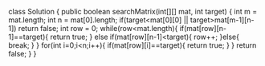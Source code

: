 class Solution {
    public boolean searchMatrix(int[][] mat, int target) {
        int m = mat.length;
        int n = mat[0].length;
        if(target<mat[0][0] || target>mat[m-1][n-1]) return false;
        int row = 0;
        while(row<mat.length){
            if(mat[row][n-1]==target){
                return true; 
            }
            else if(mat[row][n-1]<target){
                row++;
            }else{
                break;
            }
        }
       for(int i=0;i<n;i++){
        if(mat[row][i]==target){
            return true;
        }
       }
       return false;
    }
}